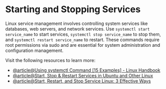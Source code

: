 # Starting and Stopping Services

Linux service management involves controlling system services like databases, web servers, and network services. Use `systemctl start service_name` to start services, `systemctl stop service_name` to stop them, and `systemctl restart service_name` to restart. These commands require root permissions via sudo and are essential for system administration and configuration management.

Visit the following resources to learn more:

- [@article@Using systemctl Command [15 Examples] - Linux Handbook](https://linuxhandbook.com/systemctl-commands/)
- [@article@Start, Stop & Restart Services in Ubuntu and Other Linux](https://itsfoss.com/start-stop-restart-services-linux/)
- [@article@Start, Restart, and Stop Service Linux: 3 Effective Ways](https://linuxier.com/start-stop-and-restart-services-in-linux/)
